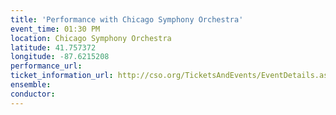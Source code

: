```yaml
---
title: 'Performance with Chicago Symphony Orchestra'
event_time: 01:30 PM
location: Chicago Symphony Orchestra
latitude: 41.757372
longitude: -87.6215208
performance_url: 
ticket_information_url: http://cso.org/TicketsAndEvents/EventDetails.aspx?eid=5649
ensemble: 
conductor: 
---
```

